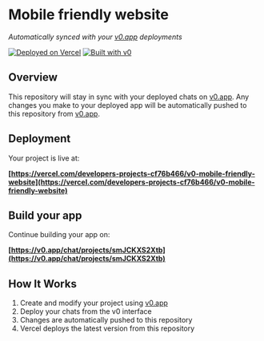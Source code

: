 # Mobile friendly website

*Automatically synced with your [v0.app](https://v0.app) deployments*

[![Deployed on Vercel](https://img.shields.io/badge/Deployed%20on-Vercel-black?style=for-the-badge&logo=vercel)](https://vercel.com/developers-projects-cf76b466/v0-mobile-friendly-website)
[![Built with v0](https://img.shields.io/badge/Built%20with-v0.app-black?style=for-the-badge)](https://v0.app/chat/projects/smJCKXS2Xtb)

## Overview

This repository will stay in sync with your deployed chats on [v0.app](https://v0.app).
Any changes you make to your deployed app will be automatically pushed to this repository from [v0.app](https://v0.app).

## Deployment

Your project is live at:

**[https://vercel.com/developers-projects-cf76b466/v0-mobile-friendly-website](https://vercel.com/developers-projects-cf76b466/v0-mobile-friendly-website)**

## Build your app

Continue building your app on:

**[https://v0.app/chat/projects/smJCKXS2Xtb](https://v0.app/chat/projects/smJCKXS2Xtb)**

## How It Works

1. Create and modify your project using [v0.app](https://v0.app)
2. Deploy your chats from the v0 interface
3. Changes are automatically pushed to this repository
4. Vercel deploys the latest version from this repository